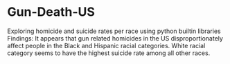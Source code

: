 # Gun-Death-US
Exploring homicide and suicide rates per race using python builtin libraries
Findings:
It appears that gun related homicides in the US disproportionately affect people in the Black and Hispanic racial categories. White racial category seems to have the highest suicide rate among all other races.


